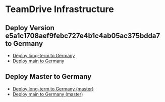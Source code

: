 # TeamDrive Infrastructure

## Deploy Version e5a1c1708aef9febc727e4b1c4ab05ac375bdda7 to Germany

- <a href="https://portal.microsoftazure.de/#create/Microsoft.Template/uri/https%3A%2F%2Fraw.githubusercontent.com%2Fchgeuer%2Ftd%2Fe5a1c1708aef9febc727e4b1c4ab05ac375bdda7%2FARM%2Flongterm.json" target="_blank">Deploy long-term to Germany</a>
- <a href="https://portal.microsoftazure.de/#create/Microsoft.Template/uri/https%3A%2F%2Fraw.githubusercontent.com%2Fchgeuer%2Ftd%2Fe5a1c1708aef9febc727e4b1c4ab05ac375bdda7%2FARM%2Fazuredeploy.json" target="_blank">Deploy main to Germany</a>

## Deploy Master to Germany

- <a href="https://portal.microsoftazure.de/#create/Microsoft.Template/uri/https%3A%2F%2Fraw.githubusercontent.com%2Fchgeuer%2Ftd%2Fmaster%2FARM%2Flongterm.json" target="_blank">Deploy long-term to Germany (master)</a>
- <a href="https://portal.microsoftazure.de/#create/Microsoft.Template/uri/https%3A%2F%2Fraw.githubusercontent.com%2Fchgeuer%2Ftd%2Fmaster%2FARM%2Fazuredeploy.json" target="_blank">Deploy main to Germany (master)</a>

